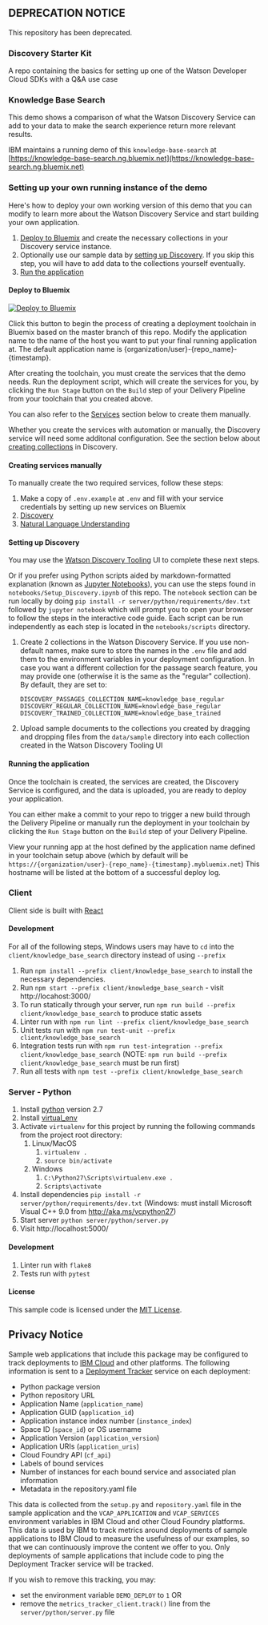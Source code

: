 ## DEPRECATION NOTICE
This repository has been deprecated.

### Discovery Starter Kit 
A repo containing the basics for setting up one of the Watson Developer Cloud SDKs with a Q&A use case

### Knowledge Base Search

This demo shows a comparison of what the Watson Discovery Service can add to your data to make the search experience return more relevant results.

IBM maintains a running demo of this `knowledge-base-search` at [https://knowledge-base-search.ng.bluemix.net](https://knowledge-base-search.ng.bluemix.net)

### Setting up your own running instance of the demo
Here's how to deploy your own working version of this demo that you can modify to learn more about the Watson Discovery Service and start building your own application.

1. [Deploy to Bluemix](#deploy-to-bluemix) and create the necessary collections in your Discovery service instance.
1. Optionally use our sample data by [setting up Discovery](#setting-up-discovery). If you skip this step, you will have to add data to the collections yourself eventually.
1. [Run the application](#running-the-application)

#### Deploy to Bluemix

[![Deploy to Bluemix](https://metrics-tracker.mybluemix.net/stats/24261964d00b59942cda0befd0535f50/button.svg)](https://bluemix.net/deploy?repository=https://github.com/watson-developer-cloud/discovery-starter-kit)

Click this button to begin the process of creating a deployment toolchain in Bluemix based on the master branch of this repo. Modify the application name to the name of the host you want to put your final running application at. The default application name is {organization/user}-{repo_name}-{timestamp}.

After creating the toolchain, you must create the services that the demo needs. Run the deployment script, which will create the services for you, by clicking  the `Run Stage` button on the `Build` step of your Delivery Pipeline from your toolchain that you created above.

You can also refer to the [Services](#creating-services-manually) section below to create them manually.

Whether you create the services with automation or manually, the Discovery service will need some additonal configuration. See the section below about [creating collections](#setting-up-discovery) in Discovery.

#### Creating services manually

To manually create the two required services, follow these steps:

1. Make a copy of `.env.example` at `.env` and fill with your service credentials by setting up new services on Bluemix
  1. [Discovery](https://console.ng.bluemix.net/catalog/services/discovery?taxonomyNavigation=watson)
  1. [Natural Language Understanding](https://console.ng.bluemix.net/catalog/services/natural-language-understanding?taxonomyNavigation=watson)

#### Setting up Discovery

You may use the [Watson Discovery Tooling](https://watson-discovery.bluemix.net) UI to complete these next steps.

Or if you prefer using Python scripts aided by markdown-formatted explanation (known as [Jupyter Notebooks](http://jupyter.readthedocs.io/en/latest/index.html)), you can use the steps found in `notebooks/Setup_Discovery.ipynb` of this repo. The `notebook` section can be run locally by doing `pip install -r server/python/requirements/dev.txt` followed by `jupyter notebook` which will prompt you to open your browser to follow the steps in the interactive code guide. Each script can be run independently as each step is located in the `notebooks/scripts` directory.

1. Create 2 collections in the Watson Discovery Service. If you use non-default names, make sure to store the names in the `.env` file and add them to the environment variables in your deployment configuration. In case you want a different collection for the passage search feature, you may provide one (otherwise it is the same as the "regular" collection). By default, they are set to:
   ```
   DISCOVERY_PASSAGES_COLLECTION_NAME=knowledge_base_regular
   DISCOVERY_REGULAR_COLLECTION_NAME=knowledge_base_regular
   DISCOVERY_TRAINED_COLLECTION_NAME=knowledge_base_trained
   ```
1. Upload sample documents to the collections you created by dragging and dropping files from the `data/sample` directory into each collection created in the Watson Discovery Tooling UI

#### Running the application

Once the toolchain is created, the services are created, the Discovery Service is configured, and the data is uploaded, you are ready to deploy your application.

You can either make a commit to your repo to trigger a new build through the Delivery Pipeline or manually run the deployment in your toolchain by clicking  the `Run Stage` button on the `Build` step of your Delivery Pipeline.

View your running app at the host defined by the application name defined in your toolchain setup above (which by default will be `https://{organization/user}-{repo_name}-{timestamp}.mybluemix.net`) This hostname will be listed at the bottom of a successful deploy log.

### Client

Client side is built with [React](https://facebook.github.io/react/)

#### Development

For all of the following steps, Windows users may have to `cd` into the `client/knowledge_base_search` directory instead of using `--prefix`

1. Run `npm install --prefix client/knowledge_base_search` to install the necessary dependencies.
1. Run `npm start --prefix client/knowledge_base_search` - visit http://locahost:3000/
1. To run statically through your server, run `npm run build --prefix client/knowledge_base_search` to produce static assets
1. Linter run with `npm run lint --prefix client/knowledge_base_search`
1. Unit tests run with `npm run test-unit --prefix client/knowledge_base_search`
1. Integration tests run with `npm run test-integration --prefix client/knowledge_base_search` (NOTE: `npm run build --prefix client/knowledge_base_search` must be run first)
1. Run all tests with `npm test --prefix client/knowledge_base_search`

### Server - Python

1. Install [python](https://www.python.org/) version 2.7
1. Install [virtual_env](https://virtualenv.pypa.io/en/stable/)
1. Activate `virtualenv` for this project by running the following commands from the project root directory:
   1. Linux/MacOS
      1. `virtualenv .`
      1. `source bin/activate`
   1. Windows
      1. `C:\Python27\Scripts\virtualenv.exe .`
      1. `Scripts\activate`
1. Install dependencies `pip install -r server/python/requirements/dev.txt` (Windows: must install Microsoft Visual C++ 9.0 from http://aka.ms/vcpython27)
1. Start server `python server/python/server.py`
1. Visit http://localhost:5000/

#### Development

1. Linter run with `flake8`
1. Tests run with `pytest`

#### License

This sample code is licensed under the [MIT License](https://opensource.org/licenses/MIT).

## Privacy Notice

Sample web applications that include this package may be configured to track deployments to [IBM Cloud](https://www.bluemix.net/) and other platforms. The following information is sent to a [Deployment Tracker](https://github.com/IBM/metrics-collector-service) service on each deployment:

* Python package version
* Python repository URL
* Application Name (`application_name`)
* Application GUID (`application_id`)
* Application instance index number (`instance_index`)
* Space ID (`space_id`) or OS username
* Application Version (`application_version`)
* Application URIs (`application_uris`)
* Cloud Foundry API (`cf_api`)
* Labels of bound services
* Number of instances for each bound service and associated plan information
* Metadata in the repository.yaml file

This data is collected from the `setup.py` and `repository.yaml` file in the sample application and the `VCAP_APPLICATION` and `VCAP_SERVICES` environment variables in IBM Cloud and other Cloud Foundry platforms. This data is used by IBM to track metrics around deployments of sample applications to IBM Cloud to measure the usefulness of our examples, so that we can continuously improve the content we offer to you. Only deployments of sample applications that include code to ping the Deployment Tracker service will be tracked.

If you wish to remove this tracking, you may:

- set the environment variable `DEMO_DEPLOY` to `1` OR
- remove the `metrics_tracker_client.track()` line from the `server/python/server.py` file
